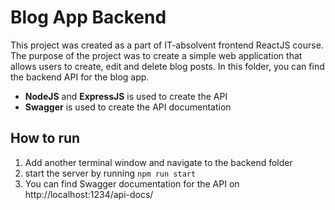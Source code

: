 # Blog App Backend
This project was created as a part of IT-absolvent frontend ReactJS course. 
The purpose of the project was to create a simple web application that allows users to create, edit and delete blog posts. In this folder, you can find the backend API for the blog app.
- **NodeJS** and **ExpressJS** is used to create the API
- **Swagger** is used to create the API documentation

## How to run
1. Add another terminal window and navigate to the backend folder
2. start the server by running `npm run start`
3. You can find Swagger documentation for the API on http://localhost:1234/api-docs/